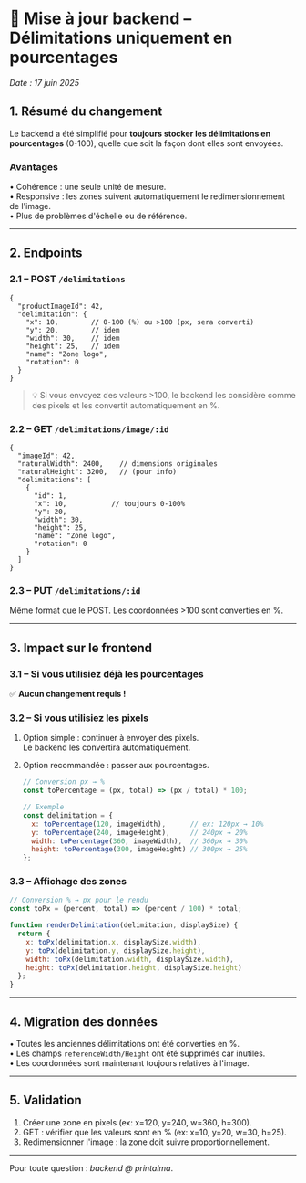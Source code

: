 # 🔄 Mise à jour backend – Délimitations uniquement en pourcentages

_Date : 17 juin 2025_

## 1. Résumé du changement
Le backend a été simplifié pour **toujours stocker les délimitations en pourcentages** (0-100), quelle que soit la façon dont elles sont envoyées.

### Avantages
• Cohérence : une seule unité de mesure.  
• Responsive : les zones suivent automatiquement le redimensionnement de l'image.  
• Plus de problèmes d'échelle ou de référence.

---
## 2. Endpoints

### 2.1 – POST `/delimitations`
```jsonc
{
  "productImageId": 42,
  "delimitation": {
    "x": 10,        // 0-100 (%) ou >100 (px, sera converti)
    "y": 20,        // idem
    "width": 30,    // idem
    "height": 25,   // idem
    "name": "Zone logo",
    "rotation": 0
  }
}
```
> 💡 Si vous envoyez des valeurs >100, le backend les considère comme des pixels et les convertit automatiquement en %.

### 2.2 – GET `/delimitations/image/:id`
```jsonc
{
  "imageId": 42,
  "naturalWidth": 2400,    // dimensions originales
  "naturalHeight": 3200,   // (pour info)
  "delimitations": [
    {
      "id": 1,
      "x": 10,           // toujours 0-100%
      "y": 20,
      "width": 30,
      "height": 25,
      "name": "Zone logo",
      "rotation": 0
    }
  ]
}
```

### 2.3 – PUT `/delimitations/:id`
Même format que le POST. Les coordonnées >100 sont converties en %.

---
## 3. Impact sur le frontend

### 3.1 – Si vous utilisiez déjà les pourcentages
✅ **Aucun changement requis !**

### 3.2 – Si vous utilisiez les pixels
1. Option simple : continuer à envoyer des pixels.  
   Le backend les convertira automatiquement.

2. Option recommandée : passer aux pourcentages.
   ```js
   // Conversion px → %
   const toPercentage = (px, total) => (px / total) * 100;
   
   // Exemple
   const delimitation = {
     x: toPercentage(120, imageWidth),      // ex: 120px → 10%
     y: toPercentage(240, imageHeight),     // 240px → 20%
     width: toPercentage(360, imageWidth),  // 360px → 30%
     height: toPercentage(300, imageHeight) // 300px → 25%
   };
   ```

### 3.3 – Affichage des zones
```js
// Conversion % → px pour le rendu
const toPx = (percent, total) => (percent / 100) * total;

function renderDelimitation(delimitation, displaySize) {
  return {
    x: toPx(delimitation.x, displaySize.width),
    y: toPx(delimitation.y, displaySize.height),
    width: toPx(delimitation.width, displaySize.width),
    height: toPx(delimitation.height, displaySize.height)
  };
}
```

---
## 4. Migration des données
• Toutes les anciennes délimitations ont été converties en %.  
• Les champs `referenceWidth/Height` ont été supprimés car inutiles.  
• Les coordonnées sont maintenant toujours relatives à l'image.

---
## 5. Validation
1. Créer une zone en pixels (ex: x=120, y=240, w=360, h=300).
2. GET : vérifier que les valeurs sont en % (ex: x=10, y=20, w=30, h=25).
3. Redimensionner l'image : la zone doit suivre proportionnellement.

---
Pour toute question : _backend @ printalma_. 